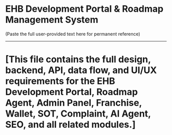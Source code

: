 # EHB Development Portal & Roadmap Management System

(Paste the full user-provided text here for permanent reference)

---

# [This file contains the full design, backend, API, data flow, and UI/UX requirements for the EHB Development Portal, Roadmap Agent, Admin Panel, Franchise, Wallet, SOT, Complaint, AI Agent, SEO, and all related modules.]

